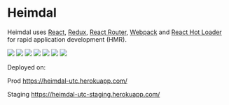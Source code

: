 # Heimdal

Heimdal uses [React](https://facebook.github.io/react/), [Redux](https://github.com/reactjs/redux), [React Router](https://github.com/reactjs/react-router), [Webpack](http://webpack.github.io/docs/) and [React Hot Loader](https://github.com/gaearon/react-hot-loader) for rapid application development (HMR).


  <a href="https://facebook.github.io/react/"><img src="https://github.com/electron-react-boilerplate/electron-react-boilerplate/blob/next/internals/img/react-padded-90.png" /></a>
  <a href="https://webpack.github.io/"><img src="https://github.com/electron-react-boilerplate/electron-react-boilerplate/blob/next/internals/img/webpack-padded-90.png" /></a>
  <a href="http://redux.js.org/"><img src="https://github.com/electron-react-boilerplate/electron-react-boilerplate/blob/next/internals/img/redux-padded-90.png" /></a>
  <a href="https://github.com/ReactTraining/react-router"><img src="https://github.com/electron-react-boilerplate/electron-react-boilerplate/blob/next/internals/img/react-router-padded-90.png" /></a>
  <a href="http://eslint.org/"><img src="https://github.com/electron-react-boilerplate/electron-react-boilerplate/blob/next/internals/img/eslint-padded-90.png" /></a>
  <a href="https://facebook.github.io/jest/"><img src="https://github.com/electron-react-boilerplate/electron-react-boilerplate/blob/next/internals/img/jest-padded-90.png" /></a>
  <a href="https://yarnpkg.com/"><img src="https://github.com/electron-react-boilerplate/electron-react-boilerplate/blob/next/internals/img/yarn-padded-90.png" /></a>



Deployed on:

Prod https://heimdal-utc.herokuapp.com/

Staging https://heimdal-utc-staging.herokuapp.com/

